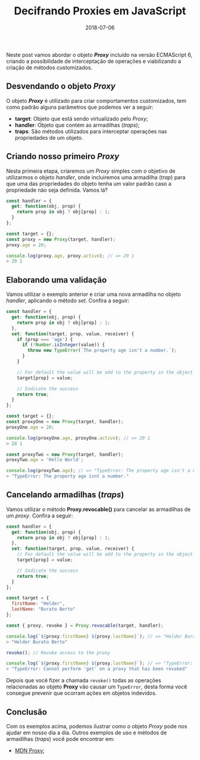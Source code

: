 ﻿---
title: Decifrando Proxies em JavaScript
authors: Helder Burato Berto
type: post
image: https://i.imgur.com/3St5FYf.jpg
date: 2018-07-06
excerpt: Intercepte seus objetos utilizando Proxies.
categories:
  - Javascript
---

Neste post vamos abordar o objeto **_Proxy_** incluído na versão ECMAScript 6, criando a possibilidade de interceptação de operações e viabilizando a criação de métodos customizados.

## Desvendando o objeto _Proxy_

O objeto **_Proxy_** é utilizado para criar comportamentos customizados, tem como padrão alguns parâmetros que podemos ver a seguir:

* **target**: Objeto que está sendo virtualizado pelo _Proxy_;
* **handler**: Objeto que contém as armadilhas (_traps_);
* **traps**: São métodos utilizados para interceptar operações nas propriedades de um objeto.

## Criando nosso primeiro _Proxy_

Nesta primeira etapa, criaremos um _Proxy_ simples com o objetivo de utilizarmos o objeto _handler_, onde incluiremos uma armadilha (_trap_) para que uma das propriedades do objeto tenha um valor padrão caso a propriedade não seja definida. Vamos lá?

```js
const handler = {
  get: function(obj, prop) {
    return prop in obj ? obj[prop] : 1;
  }
};

const target = {};
const proxy = new Proxy(target, handler);
proxy.age = 20;

console.log(proxy.age, proxy.active); // => 20 1
> 20 1
```

## Elaborando uma validação

Vamos utilizar o exemplo anterior e criar uma nova armadilha no objeto _handler_, aplicando o método _set_. Confira a seguir:

```js
const handler = {
  get: function(obj, prop) {
    return prop in obj ? obj[prop] : 1;
  },
  set: function(target, prop, value, receiver) {
    if (prop === 'age') {
      if (!Number.isInteger(value)) {
        throw new TypeError(`The property age isn't a number.`);
      }
    }

    // For default the value will be add to the property in the object
    target[prop] = value;

    // Indicate the success
    return true;
  }
};

const target = {};
const proxyOne = new Proxy(target, handler);
proxyOne.age = 20;

console.log(proxyOne.age, proxyOne.active); // => 20 1
> 20 1

const proxyTwo = new Proxy(target, handler);
proxyTwo.age = 'Hello World';

console.log(proxyTwo.age); // => "TypeError: The property age isn't a number."
> "TypeError: The property age isnt a number."
```

## Cancelando armadilhas (_traps_)

Vamos utilizar o método **Proxy.revocable()** para cancelar as armadilhas de um _proxy_. Confira a seguir:

```js
const handler = {
  get: function(obj, prop) {
    return prop in obj ? obj[prop] : 1;
  },
  set: function(target, prop, value, receiver) {
    // For default the value will be add to the property in the object
    target[prop] = value;

    // Indicate the success
    return true;
  }
};

const target = {
  firstName: "Helder",
  lastName: "Burato Berto"
};

const { proxy, revoke } = Proxy.revocable(target, handler);

console.log(`${proxy.firstName} ${proxy.lastName}`); // => "Helder Burato Berto"
> "Helder Burato Berto"

revoke(); // Revoke access to the proxy

console.log(`${proxy.firstName} ${proxy.lastName}`); // => "TypeError: Cannot perform 'get' on a proxy that has been revoked"
> "TypeError: Cannot perform 'get' on a proxy that has been revoked"
```

Depois que você fizer a chamada `revoke()` todas as operações relacionadas ao objeto **Proxy** vão causar um `TypeError`, desta forma você consegue prevenir que 
ocorram ações em objetos indevidos.

## Conclusão

Com os exemplos acima, podemos ilustrar como o objeto _Proxy_ pode nos ajudar em nosso dia a dia. Outros exemplos de uso e métodos de armadilhas (_traps_) você pode encontrar em:

* [MDN Proxy](https://developer.mozilla.org/en-US/docs/Web/JavaScript/Reference/Global_Objects/Proxy);
